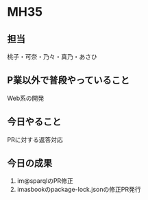 # MH35

## 担当

桃子・可奈・乃々・真乃・あさひ

## P業以外で普段やっていること

Web系の開発

## 今日やること

PRに対する返答対応

## 今日の成果

1. im@sparqlのPR修正
2. imasbookのpackage-lock.jsonの修正PR発行
